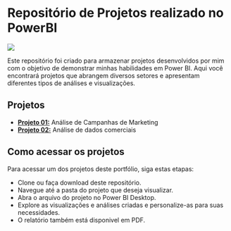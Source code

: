 # Repositório de Projetos realizado no PowerBI

![](https://cetax.com.br/wp-content/uploads/2016/10/PowerBI-e1557666264791.jpg)

Este repositório foi criado para armazenar projetos desenvolvidos por mim com o objetivo de demonstrar minhas habilidades em Power BI. Aqui você encontrará projetos que abrangem diversos setores e apresentam diferentes tipos de análises e visualizações.

## Projetos

- [**Projeto 01:**](https://github.com/carolfoligno/PowerBI/tree/main/proj_01_marketing) Análise de Campanhas de Marketing
- [**Projeto 02:**](https://github.com/carolfoligno/PowerBI/tree/main/proj_02_comercial) Análise de dados comerciais

## Como acessar os projetos

Para acessar um dos projetos deste portfólio, siga estas etapas:

- Clone ou faça download deste repositório.
- Navegue até a pasta do projeto que deseja visualizar.
- Abra o arquivo do projeto no Power BI Desktop.
- Explore as visualizações e análises criadas e personalize-as para suas necessidades.
- O relatório também está disponivel em PDF.
